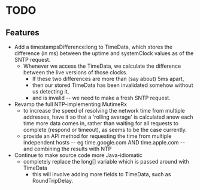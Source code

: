 TODO
====

Features
-----

* Add a timestampsDifference:long to TimeData,
which stores the difference (in ms) between the uptime and systemClock values as of the SNTP request.
    - Whenever we access the TimeData, we calculate the difference between the live versions of those clocks.
        - If these two differences are more than (say about) 5ms apart,
        - then our stored TimeData has been invalidated somehow without us detecting it, 
        - and is invalid -- we need to make a fresh SNTP request.
* Revamp the full NTP-implementing MutimeRx
    - to increase the speed of resolving the network time from multiple addresses,
    have it so that a 'rolling average' is calculated anew each time more data comes in,
    rather than waiting for all requests to complete (respond or timeout), as seems to be the case currently.
    - provide an API method for requesting the time from multiple independent hosts --
     eg time.google.com AND time.apple.com -- and combining the results with NTP
* Continue to make source code more Java-idiomatic
    - completely replace the long[] variable which is passed around with TimeData
        * this will involve adding more fields to TimeData, such as RoundTripDelay.
